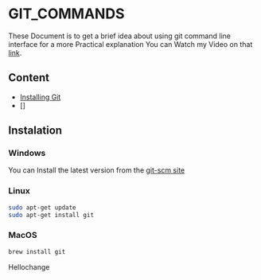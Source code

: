 #                               GIT_COMMANDS

These Document is to get a brief idea about using git command line interface
for  a more Practical explanation You can Watch my Video on that [link](https://youtube.com/).


## Content 

- [Installing Git](#instalation)
- []

## Instalation
###  Windows
You can Install the latest version from the [git-scm site](https://git-scm.com/download/win)
### Linux
```bash
sudo apt-get update
sudo apt-get install git
```
### MacOS
```bash
brew install git
```

Hellochange
